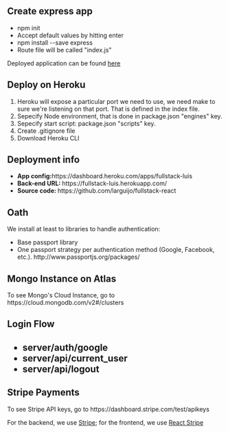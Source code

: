 <h2>Create express app</h2>
<ul>
<li>npm init</li>
<li>Accept default values by hitting enter</li>
<li>npm install --save express</li>
<li>Route file will be called "index.js"</li>
</ul>

<p>Deployed application can be found <a href="https://fullstack-luis.herokuapp.com/">here</a></p>

<h2>Deploy on Heroku</h2>
<ol>
<li>Heroku will expose a particular port we need to use, we need make to sure we're listening on that port. That is defined in the index file.</li>
<li>Sepecify Node environment, that is done in package.json "engines" key.</li>
<li>Sepecify start script: package.json "scripts" key.</li>
<li>Create .gitignore file</li>
<li>Download Heroku CLI</li>
</ol>

<h2>Deployment info</h2>
<ul>
<li><b>App config:</b>https://dashboard.heroku.com/apps/fullstack-luis</li>
<li><b>Back-end URL: </b>https://fullstack-luis.herokuapp.com/</li>
<li><b>Source code: </b>https://github.com/larguijo/fullstack-react</li>
</ul>

<h2>Oath</h2>
<p>We install at least to libraries to handle authentication:</p>
<ul>
<li>Base passport library</li>
<li>One passport strategy per authentication method (Google, Facebook, etc.). http://www.passportjs.org/packages/</li>
</ul>

<h2>Mongo Instance on Atlas</h2>
<p>To see Mongo's Cloud Instance, go to https://cloud.mongodb.com/v2#/clusters</p>

<h2>Login Flow<h2>
<ul>
<li>server/auth/google</li>
<li>server/api/current_user</li>
<li>server/api/logout</li>
</ul>

<h2>Stripe Payments</h2>
<p>To see Stripe API keys, go to https://dashboard.stripe.com/test/apikeys</p>
<p>For the backend,  we use <a href="https://www.npmjs.com/package/stripe">Stripe</a>; for the
frontend, we use <a href="https://www.npmjs.com/package/react-stripe-checkout">React Stripe</a>
</p>
